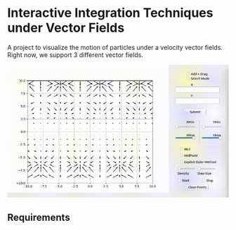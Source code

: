 # Interactive Integration Techniques under Vector Fields

A project to visualize the motion of particles under a velocity vector fields. Right now, we support 3 different vector fields.

![](demo.gif)

## Requirements 

